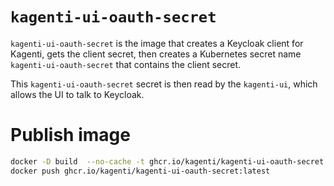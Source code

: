# `kagenti-ui-oauth-secret`

`kagenti-ui-oauth-secret` is the image that creates a Keycloak client for Kagenti, gets the client secret, then creates a Kubernetes secret name `kagenti-ui-oauth-secret` that contains the client secret.

This `kagenti-ui-oauth-secret` secret is then read by the `kagenti-ui`, which allows the UI to talk to Keycloak.

# Publish image

```sh
docker -D build  --no-cache -t ghcr.io/kagenti/kagenti-ui-oauth-secret:latest -f Dockerfile .
docker push ghcr.io/kagenti/kagenti-ui-oauth-secret:latest 
```